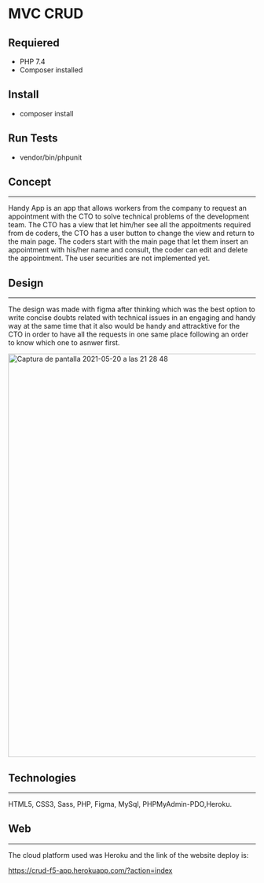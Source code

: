 # MVC CRUD

## Requiered

- PHP 7.4
- Composer installed

## Install

- composer install

## Run Tests

- vendor/bin/phpunit

## Concept
***

Handy App is an app that allows workers from the company to request an appointment with the CTO to solve technical problems of the development team. The CTO has a view that let him/her see all the appoitments required from de coders, the CTO has a user button to change the view and return to the main page.
The coders start with the main page that let them insert an appointment with his/her name and consult, the coder can edit and delete the appointment.
The user securities are not implemented yet.

## Design
***
The design was made with figma after thinking which was the best option to write concise doubts related with technical issues in an engaging and handy way at the same time that it also would be handy and attracktive for the CTO in order to have all the requests in one same place following an order to know which one to asnwer first. 

<img width="821" alt="Captura de pantalla 2021-05-20 a las 21 28 48" src="https://user-images.githubusercontent.com/82206421/119037791-b52eea00-b9b2-11eb-8b19-3be1ab4c3fe1.png">

## Technologies
***
HTML5, CSS3, Sass, PHP, Figma, MySql, PHPMyAdmin-PDO,Heroku.

## Web
***
The cloud platform used was Heroku and the link of the website deploy is:

https://crud-f5-app.herokuapp.com/?action=index
